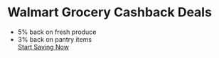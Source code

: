 # Walmart Grocery Cashback Deals
- 5% back on fresh produce  
- 3% back on pantry items  
[Start Saving Now](https://playabledownload.com/1802469?tid=GROCERY&utm_source=github&utm_medium=cashback&utm_campaign=walmart)
